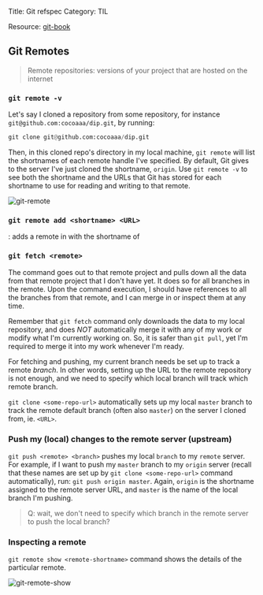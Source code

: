 Title: Git refspec
Category: TIL

Resource: [git-book](https://git-scm.com/book/en/v2/Git-Internals-The-Refspec)
## Git Remotes
> Remote repositories: versions of your project that are hosted on the internet

### `git remote -v`

Let's say I cloned a repository from some repository, for instance
`git@github.com:cocoaaa/dip.git`, by running:

```python
git clone git@github.com:cocoaaa/dip.git
```

Then, in this cloned repo's directory in my local machine, 
`git remote` will list the shortnames of each remote handle I've specified. 
By default, Git gives to the server I've just cloned the shortname, `origin`.
Use `git remote -v` to see both the shortname and the URLs that Git has stored for
each shortname to use for reading and writing to that remote.

![git-remote]({filename}/images/git-remote.png)

### `git remote add <shortname> <URL>`
: adds a remote in <URL> with the shortname of <shortname>

### `git fetch <remote>`
The command goes out to that remote project and pulls down all the data from that
remote project that I don't have yet. It does so for all branches in the remote.
Upon the command execution, I should have references to all the branches from that
remote, and I can merge in or inspect them at any time.

Remember that `git fetch` command only downloads the data to my local repository,
and does *NOT* automatically merge it with any of my work or modify what I'm currently
working on. So, it is safer than `git pull`, yet I'm required to merge it into my 
work whenever I'm ready. 

For fetching and pushing, my current branch needs be set up to track a remote 
*branch*. In other words, setting up the URL to the remote repository is not enough, 
and we need to specify which local branch will track which remote branch.  

`git clone <some-repo-url>` automatically sets up my local `master` branch to 
track the remote default branch (often also `master`) on the server I cloned from,
ie. `<URL>`.

### Push my (local) changes to the remote server (upstream)
`git push <remote> <branch>` pushes my local `branch` to my `remote` server. 
For example, if I want to push my `master` branch to my `origin` server (recall 
that these names are set up by `git clone <some-repo-url>` command automatically),
run: `git push origin master`. Again, `origin` is the shortname assigned to the 
remote server URL, and `master` is the name of the local branch I'm pushing.

> Q: wait, we don't need to specify which branch in the remote server to push 
the local branch?


### Inspecting a remote
`git remote show <remote-shortname>` command shows the details of the particular 
remote. 

![git-remote-show]({filename}/images/git-remote-show.png)





